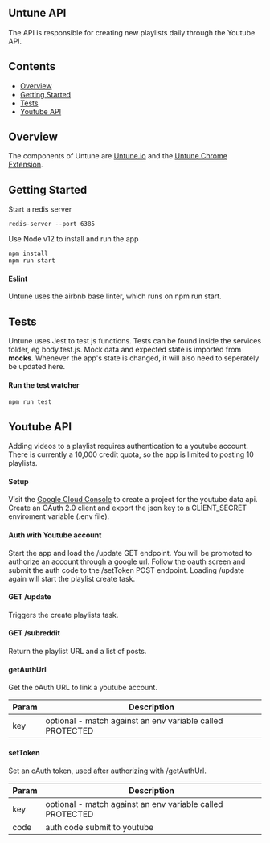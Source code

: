 ## Untune API
The API is responsible for creating new playlists daily through the Youtube API.

## Contents

- [Overview](#overview)
- [Getting Started](#getting-started)
- [Tests](#tests)
- [Youtube API](#youtube-api)

## Overview
The components of Untune are [Untune.io](https://github.com/zenobo/Untune.io) and the [Untune Chrome Extension](https://github.com/zenobo/Untune-Extension).

## Getting Started
Start a redis server

```
redis-server --port 6385
```

Use Node v12 to install and run the app
```
npm install
npm run start
```

#### Eslint
Untune uses the airbnb base linter, which runs on npm run start.

## Tests
Untune uses Jest to test js functions. Tests can be found inside the services folder, eg body.test.js. Mock data and expected state is imported from __mocks__. Whenever the app's state is changed, it will also need to seperately be updated here.

#### Run the test watcher  
```
npm run test
```

## Youtube API
Adding videos to a playlist requires authentication to a youtube account. There is currently a 10,000 credit quota, so the app is limited to posting 10 playlists. 

#### Setup
Visit the [Google Cloud Console](https://console.developers.google.com/apis/api/youtube.googleapis.com/overview) to create a project for the youtube data api. Create an OAuth 2.0 client and export the json key to a CLIENT_SECRET enviroment variable (.env file). 

#### Auth with Youtube account
Start the app and load the /update GET endpoint. You will be promoted to authorize an account through a google url. Follow the oauth screen and submit the auth code to the /setToken POST endpoint. Loading /update again will start the playlist create task.

#### GET /update
Triggers the create playlists task.

#### GET /subreddit
Return the playlist URL and a list of posts.

#### getAuthUrl
Get the oAuth URL to link a youtube account.

| Param  | Description |
| ------------- | ------------- |
| key  | optional - match against an env variable called PROTECTED |

#### setToken
Set an oAuth token, used after authorizing with /getAuthUrl.

| Param  | Description |
| ------------- | ------------- |
| key  | optional - match against an env variable called PROTECTED |
| code | auth code submit to youtube
